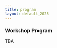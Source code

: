 ```yaml
---
title: program
layout: default_2025
---
```


<h3 class="bg-heading">Workshop Program</h3>

TBA

<!-- <table>
<tr>
    <td style="border-top: 0px" colspan=2><h4>21 Jun 2024 (all times <a href="https://www.timeanddate.com/time/zones/cst">CST</a>)</h4></td>
</tr>
{% for session in site.data["2024"].program %}
<tr>
    <td width="15%" style="border-top: 0px"><b>{{ session.start_time | date: "%H:%M"}}–{{ session.end_time | date: "%H:%M" }}</b></td>
    <td style="border-top: 0px">
    <b>{{ session.title }}</b>
    {% if session.speaker %}<br/><b>Speaker:</b> {{ session.speaker }}{% endif %}
    {% if session.abstract %}<br/><b>Abstract:</b> {{ session.abstract }}{% endif %}
    {% if session.biography %}<br/><b>Biography:</b> {{ session.biography }}{% endif %}
    </td>
</tr>
{% for subsession in session.subsessions %}
<tr>
    <td style="border-top: 0px">{{ subsession.start_time | date: "%H:%M"}}–{{ subsession.end_time | date: "%H:%M" }}</td>
    <td style="border-top: 0px"><em>{{ subsession.title }}</em></td>
</tr>
{% endfor %}

{% for paper in session.papers %}
{% assign paper_info = site.data["2024"].papers | where: "id", paper.id | first %}
<tr>
    <td style="border-top: 0px">{{ paper.start_time | date: "%H:%M"}}–{{ paper.end_time | date: "%H:%M" }}</td>
    <td style="border-top: 0px"><a href="{{ paper.url }}"><em>{{ paper_info.title }}</em></a><br />{{ paper_info.authors | map: 'name' | join: ', ' }}</td>
</tr>
{% endfor %}
{% endfor %}
</table> -->
